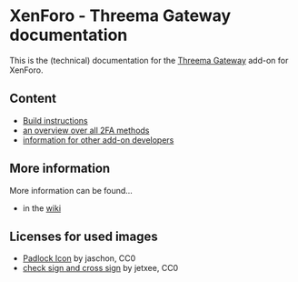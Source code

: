 # XenForo - Threema Gateway documentation

This is the (technical) documentation for the [Threema Gateway](https://github.com/rugk/xenforo-threema-gateway) add-on for XenForo.

## Content

* [Build instructions](Build.md)
* [an overview over all 2FA methods](2faMethods.md)
* [information for other add-on developers](AddonDevelopers.md)

## More information

More information can be found…
* in the [wiki](https://github.com/rugk/xenforo-threema-gateway/wiki)

## Licenses for used images
- [Padlock Icon](https://openclipart.org/detail/68533/padlock-icon-by-jaschon) by jaschon, CC0
- [check sign and cross
sign](https://openclipart.org/detail/11118/check-sign-and-cross-sign) by jetxee,
CC0

